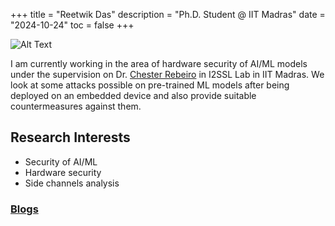 +++
title = "Reetwik Das"
description = "Ph.D. Student @ IIT Madras"
date = "2024-10-24"
toc = false
+++

![Alt Text](/img.jpeg)

I am currently working in the area of hardware security of AI/ML models under the supervision on Dr. [Chester Rebeiro](https://www.cse.iitm.ac.in/~chester/) in I2SSL Lab in IIT Madras. We look at some attacks possible on pre-trained ML models after being deployed on an embedded device and also provide suitable countermeasures against them. 

## Research Interests

* Security of AI/ML
* Hardware security
* Side channels analysis 

### [Blogs](https://reetwikdasblogs.azurewebsites.net/)

